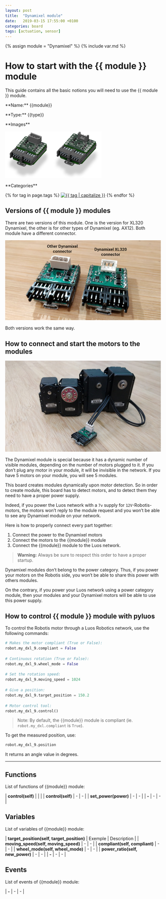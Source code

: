 ```yaml
---
layout: post
title:  "Dynamixel module"
date:   2019-03-15 17:55:00 +0100
categories: board
tags: [actuation, sensor]
---
```

{% assign module = "Dynamixel" %}
{% include var.md %}

# How to start with the {{ module }} module

This guide contains all the basic notions you will need to use the {{ module }} module.

<div class="sheet" markdown="1">
<p class="sheet-title" markdown="1">**Name:** {{module}}</p>
<p class="sheet-title" markdown="1">**Type:** {{type}}</p>
<p class="sheet-title" markdown="1">**Images**</p>
<p class="indent" markdown="1"><img height="150" src="/assets/img/dxl1-module.png" alt="{{ tag | Capitalize }}"><img height="150" src="/assets/img/dxl2-module.png" alt="{{ tag | Capitalize }}"></p>
<p class="sheet-title" markdown="1">**Categories**</p>
<p class="indent" markdown="1">
{% for tag in page.tags %}
  <a href="{{ "/" | absolute_url }}tags.html"><img height="50" src="/assets/img/sticker-{{ tag }}.png" alt="{{ tag | capitalize }}"></a>
{% endfor %}
</p>
</div>

## Versions of {{ module }} modules

There are two versions of this module. One is the version for XL320 Dynamixel, the other is for other types of Dynamixel (eg. AX12). Both module have a different connector.

![Dynamixel connectors](/assets/img/dxl-1.png)

Both versions work the same way.

## How to connect and start the motors to the modules

![Dynamixel](/assets/img/dxl-mod-1.jpg)

The Dynamixel module is special because it has a dynamic number of visible modules, depending on the number of motors plugged to it. If you don’t plug any motor in your module, it will be invisible in the network. If you have 5 motors on your module, you will see 5 modules.

This board creates modules dynamically upon motor detection. So in order to create module, this board has to detect motors, and to detect them they need to have a proper power supply.

Indeed, if you power the Luos network with a `7v` supply for `12V`-Robotis-motors, the motors won’t reply to the module request and you won’t be able to see any Dynamixel module on your network.

Here is how to properly connect every part together:

1. Connect the power to the Dynamixel motors
2. Connect the motors to the {{module}} module
3. Connect the {{module}} module to the Luos network.

> **Warning:** Always be sure to respect this order to have a proper startup.

Dynamixel modules don’t belong to the power category. Thus, if you power your motors on the Robotis side, you won’t be able to share this power with others modules.

On the contrary, if you power your Luos network using a power category module, then your modules and your Dynamixel motors will be able to use this power supply.

## How to control {{ module }} module with pyluos

To control the Robotis motor through a Luos Robotics network, use the following commands:

```python
# Makes the motor compliant (True or False):
robot.my_dxl_9.compliant = False

# Continuous rotation (True or False):
robot.my_dxl_9.wheel_mode = False

# Set the rotation speed:
robot.my_dxl_9.moving_speed = 1024

# Give a position:
robot.my_dxl_9.target_position = 150.2

# Motor control tool:
robot.my_dxl_9.control()
```

> Note: By default, the {{module}} module is compliant (ie. `robot.my_dxl.compliant` is `True`).


To get the measured position, use:

```python
robot.my_dxl_9.position
```

It returns an angle value in degrees.

----

## Functions
List of functions of {{module}} module:

| **control(self)** |  |  |
| **control(self)** | - | - |
| **set_power(power)** | - | - |
| **-** | - | - |

## Variables
List of variables of {{module}} module:

| **target_position(self, target_position)** | Exemple | Description |
| **moving_speed(self, moving_speed)** | - | - |
| **compliant(self, compliant)** | - | - |
| **wheel_mode(self, wheel_mode)** | - | - |
| **power_ratio(self, new_power)** | - | - |
| **-** | - | - |

## Events
List of events of {{module}} module:

| **-** | - | - |
